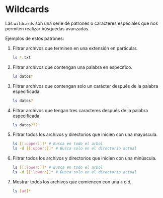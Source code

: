# Wildcards

Las `wildcards` son una serie de patrones o caracteres especiales que nos permiten realizar búsquedas avanzadas.

Ejemplos de estos patrones:

1. Filtrar archivos que terminen en una extensión en particular.
    
    ```bash
    ls *.txt
    ```
    
2. Filtrar archivos que contengan una palabra en específico.
    
    ```bash
    ls datos*
    ```
    
3. Filtrar archivos que contengan solo un carácter después de la palabra especificada.
    
    ```bash
    ls datos?
    ```
    
4. Filtrar archivos que tengan tres caracteres después de la palabra especificada.
    
    ```bash
    ls datos???
    ```
    
5. Filtrar todos los archivos y directorios que inicien con una mayúscula.
    
    ```bash
    ls [[:upper:]]* # Busca en todo el arbol
    ls -d [[:upper:]]* # Busca solo en el directorio actual
    ```
    
6. Filtrar todos los archivos y directorios que inicien con una minúscula.
    
    ```bash
    ls [[:lower:]]* # Busca en todo el arbol
    ls -d [[:lower:]]* # Busca solo en el directorio actual
    ```
    
7. Mostrar todos los archivos que comiencen con una `a` o `d`.
    
    ```bash
    ls [ad]*
    ```